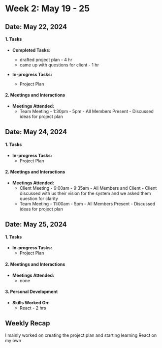 # Week 2: May 19 - 25
## Date: May 22, 2024

#### 1. Tasks
- **Completed Tasks:**
  - drafted project plan - 4 hr
  - came up with questions for client - 1 hr

- **In-progress Tasks:**
    - Project Plan

#### 2. Meetings and Interactions
- **Meetings Attended:**
  - Team Meeting - 1:30pm - 5pm  - All Members Present - Discussed ideas for project plan 

## Date: May 24, 2024

#### 1. Tasks
- **In-progress Tasks:**
    - Project Plan

#### 2. Meetings and Interactions
- **Meetings Attended:**
  - Client Meeting - 9:00am - 9:35am - All Members and Client - Client discussed with us their vision for the system and we asked them question for clarity
  - Team Meeting - 11:00am - 5pm  - All Members Present - Discussed ideas for project plan 

## Date: May 25, 2024

#### 1. Tasks
- **In-progress Tasks:**
    - Project Plan

#### 2. Meetings and Interactions
- **Meetings Attended:**
  - none 

#### 3. Personal Development
- **Skills Worked On:**
  - React - 2 hrs

## Weekly Recap
I mainly worked on creating the project plan and starting learning React on my own
